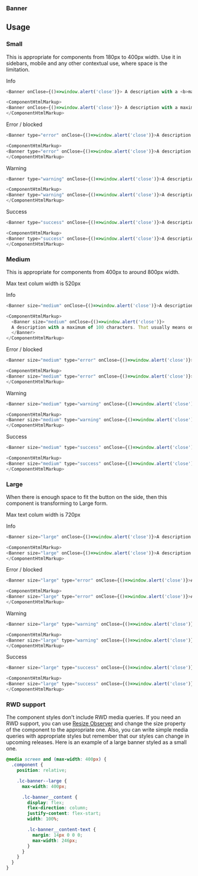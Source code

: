 ### Banner

## Usage

### Small

This is appropriate for components from 180px to 400px width. Use it in sidebars, mobile and any other contextual use, where space is the limitation.

Info
```js
<Banner onClose={()=>window.alert('close')}> A description with a <b>maximum of 100</b> characters. That usually means only one or two sentences. </Banner>
```

```js noeditor
<ComponentHtmlMarkup>
<Banner onClose={()=>window.alert('close')}> A description with a maximum of 100 characters. That usually means only one or two sentences. </Banner>
</ComponentHtmlMarkup>
```

Error / blocked
```js
<Banner type="error" onClose={()=>window.alert('close')}>A description with a maximum of 100 characters. That usually means only one or two sentences.</Banner>
```

```js noeditor
<ComponentHtmlMarkup>
<Banner type="error" onClose={()=>window.alert('close')}>A description with a maximum of 100 characters. That usually means only one or two sentences.</Banner>
</ComponentHtmlMarkup>
```
Warning

```js
<Banner type="warning" onClose={()=>window.alert('close')}>A description with a maximum of 100 characters. That usually means only one or two sentences.</Banner>
```

```js noeditor
<ComponentHtmlMarkup>
<Banner type="warning" onClose={()=>window.alert('close')}>A description with a maximum of 100 characters. That usually means only one or two sentences.</Banner>
</ComponentHtmlMarkup>
```
Success
```js
<Banner type="success" onClose={()=>window.alert('close')}>A description with a maximum of 100 characters. That usually means only one or two sentences.</Banner>
```

```js noeditor
<ComponentHtmlMarkup>
<Banner type="success" onClose={()=>window.alert('close')}>A description with a maximum of 100 characters. That usually means only one or two sentences.</Banner>
</ComponentHtmlMarkup>
```

### Medium
This is appropriate for components from 400px to around 800px width.

Max text colum width is 520px

Info
```js
<Banner size="medium" onClose={()=>window.alert('close')}>A description with a maximum of 100 characters. That usually means only one or two sentences.</Banner>
```

```js noeditor
<ComponentHtmlMarkup>
  <Banner size="medium" onClose={()=>window.alert('close')}>
  A description with a maximum of 100 characters. That usually means only one or two sentences.
  </Banner>
</ComponentHtmlMarkup>
```

Error / blocked
```js
<Banner size="medium" type="error" onClose={()=>window.alert('close')}>A description with a maximum of 100 characters. That usually means only one or two sentences.</Banner>
```
```js noeditor
<ComponentHtmlMarkup>
<Banner size="medium" type="error" onClose={()=>window.alert('close')}>A description with a maximum of 100 characters. That usually means only one or two sentences.</Banner>
</ComponentHtmlMarkup>
```
Warning
```js
<Banner size="medium" type="warning" onClose={()=>window.alert('close')}>A description with a maximum of 100 characters. That usually means only one or two sentences.</Banner>
```
```js noeditor
<ComponentHtmlMarkup>
<Banner size="medium" type="warning" onClose={()=>window.alert('close')}>A description with a maximum of 100 characters. That usually means only one or two sentences.</Banner>
</ComponentHtmlMarkup>
```
Success
```js
<Banner size="medium" type="success" onClose={()=>window.alert('close')}>A description with a maximum of 100 characters. That usually means only one or two sentences.</Banner>
```
```js noeditor
<ComponentHtmlMarkup>
<Banner size="medium" type="success" onClose={()=>window.alert('close')}>A description with a maximum of 100 characters. That usually means only one or two sentences.</Banner>
</ComponentHtmlMarkup>
```
### Large

When there is enough space to fit the button on the side, then this component is transforming to Large form.

Max text colum width is 720px

Info
```js
<Banner size="large" onClose={()=>window.alert('close')}>A description with a maximum of 100 characters. That usually means only one or two sentences.</Banner>
```
```js noeditor
<ComponentHtmlMarkup>
<Banner size="large" onClose={()=>window.alert('close')}>A description with a maximum of 100 characters. That usually means only one or two sentences.</Banner>
</ComponentHtmlMarkup>
```

Error / blocked
```js
<Banner size="large" type="error" onClose={()=>window.alert('close')}>A description with a maximum of 100 characters. That usually means only one or two sentences.</Banner>
```
```js noeditor
<ComponentHtmlMarkup>
<Banner size="large" type="error" onClose={()=>window.alert('close')}>A description with a maximum of 100 characters. That usually means only one or two sentences.</Banner>
</ComponentHtmlMarkup>
```
Warning
```js
<Banner size="large" type="warning" onClose={()=>window.alert('close')}>A description with a maximum of 100 characters. That usually means only one or two sentences.</Banner>
```
```js noeditor
<ComponentHtmlMarkup>
<Banner size="large" type="warning" onClose={()=>window.alert('close')}>A description with a maximum of 100 characters. That usually means only one or two sentences.</Banner>
</ComponentHtmlMarkup>
```
Success
```js
<Banner size="large" type="success" onClose={()=>window.alert('close')}>A description with a maximum of 100 characters. That usually means only one or two sentences.</Banner>
```
```js noeditor
<ComponentHtmlMarkup>
<Banner size="large" type="success" onClose={()=>window.alert('close')}>A description with a maximum of 100 characters. That usually means only one or two sentences.</Banner>
</ComponentHtmlMarkup>
```

### RWD support

The component styles don't include RWD media queries. If you need an RWD support, you can use [Resize Observer](https://web.dev/en/resize-observer/) and change the size property of the component to the appropriate one. Also, you can write simple media queries with appropriate styles but remember that our styles can change in upcoming releases. Here is an example of a large banner styled as a small one.

```css
@media screen and (max-width: 400px) {
  .component {
    position: relative;

    .lc-banner--large {
      max-width: 400px;

      .lc-banner__content {
        display: flex;
        flex-direction: column;
        justify-content: flex-start;
        width: 100%;

        .lc-banner__content-text {
          margin: 14px 0 0 0;
          max-width: 246px;
        }
      }
    }
  }
}
```